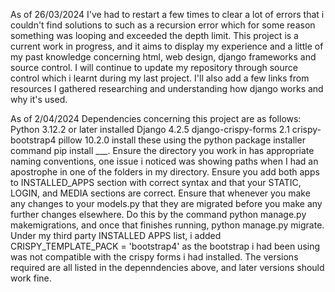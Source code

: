 As of 26/03/2024
I've had to restart a few times to clear a lot of errors that i couldn't find solutions to such as a recursion error which for some reason something was looping and exceeded the depth limit. This project is a current work in progress, and it aims to display my experience and a little of my past knowledge concerning html, web design, django frameworks and source control. I will continue to update my repository through source control which i learnt during my last project. I'll also add a few links from resources I gathered researching and understanding how django works and why it's used.

As of 2/04/2024
Dependencies concerning this project are as follows:
Python 3.12.2 or later installed
Django 4.2.5 
django-crispy-forms 2.1
crispy-bootstrap4
pillow 10.2.0
install these using the python package installer command pip install ___. Ensure the directory you work in has appropriate naming conventions, one issue i noticed was showing paths when I had an apostrophe in one of the folders in my directory. Ensure you add both apps to INSTALLED_APPS section with correct syntax and that your STATIC, LOGIN, and MEDIA sections are correct. Ensure that whenever you make any changes to your models.py that they are migrated before you make any further changes elsewhere. Do this by the command python manage.py makemigrations, and once that finishes running, python manage.py migrate. Under my third party INSTALLED APPS list, i added CRISPY_TEMPLATE_PACK = 'bootstrap4' as the bootstrap i had been using was not compatible with the crispy forms i had installed. The versions required are all listed in the depenndencies above, and later versions should work fine.
